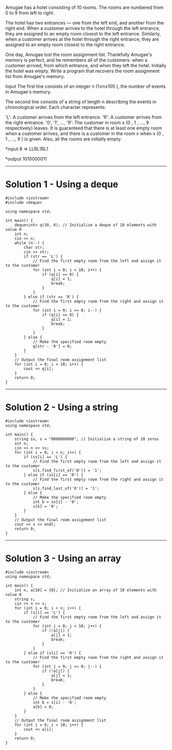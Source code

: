 Amugae has a hotel consisting of 10
 rooms. The rooms are numbered from 0
 to 9
 from left to right.

The hotel has two entrances — one from the left end, and another from the right end. When a customer arrives to the hotel through the left entrance, they are assigned to an empty room closest to the left entrance. Similarly, when a customer arrives at the hotel through the right entrance, they are assigned to an empty room closest to the right entrance.

One day, Amugae lost the room assignment list. Thankfully Amugae's memory is perfect, and he remembers all of the customers: when a customer arrived, from which entrance, and when they left the hotel. Initially the hotel was empty. Write a program that recovers the room assignment list from Amugae's memory.

Input
The first line consists of an integer n
 (1≤n≤105
), the number of events in Amugae's memory.

The second line consists of a string of length n
 describing the events in chronological order. Each character represents:

'L': A customer arrives from the left entrance.
'R': A customer arrives from the right entrance.
'0', '1', ..., '9': The customer in room x
 (0
, 1
, ..., 9
 respectively) leaves.
It is guaranteed that there is at least one empty room when a customer arrives, and there is a customer in the room x
 when x
 (0
, 1
, ..., 9
) is given. Also, all the rooms are initially empty.

*input
8 =>
LLRL1RL1

*output
1010000011



------------------------------------------------
# Solution 1 - Using a deque
```
#include <iostream>
#include <deque>

using namespace std;

int main() {
    deque<int> q(10, 0); // Initialize a deque of 10 elements with value 0
    int n;
    cin >> n;
    while (n--) {
        char str;
        cin >> str;
        if (str == 'L') {
            // Find the first empty room from the left and assign it to the customer
            for (int i = 0; i < 10; i++) {
                if (q[i] == 0) {
                    q[i] = 1;
                    break;
                }
            }
        } else if (str == 'R') {
            // Find the first empty room from the right and assign it to the customer
            for (int i = 9; i >= 0; i--) {
                if (q[i] == 0) {
                    q[i] = 1;
                    break;
                }
            }
        } else {
            // Make the specified room empty
            q[str - '0'] = 0;
        }
    }
    // Output the final room assignment list
    for (int i = 0; i < 10; i++) {
        cout << q[i];
    }
    return 0;
}
```
-----------------------------------------
# Solution 2 - Using a string
```
#include <iostream>
using namespace std;

int main() {
    string ss, s = "0000000000"; // Initialize a string of 10 zeros
    int n;
    cin >> n >> ss;
    for (int i = 0; i < n; i++) {
        if (ss[i] == 'L') {
            // Find the first empty room from the left and assign it to the customer
            s[s.find_first_of('0')] = '1';
        } else if (ss[i] == 'R') {
            // Find the first empty room from the right and assign it to the customer
            s[s.find_last_of('0')] = '1';
        } else {
            // Make the specified room empty
            int b = ss[i] - '0';
            s[b] = '0';
        }
    }
    // Output the final room assignment list
    cout << s << endl;
    return 0;
}
```
-------------------------------------------------------
# Solution 3 - Using an array
```
#include <iostream>
using namespace std;

int main() {
    int n, a[10] = {0}; // Initialize an array of 10 elements with value 0
    string s;
    cin >> n >> s;
    for (int i = 0; i < n; i++) {
        if (s[i] == 'L') {
            // Find the first empty room from the left and assign it to the customer
            for (int j = 0; j < 10; j++) {
                if (!a[j]) {
                    a[j] = 1;
                    break;
                }
            }
        } else if (s[i] == 'R') {
            // Find the first empty room from the right and assign it to the customer
            for (int j = 9; j >= 0; j--) {
                if (!a[j]) {
                    a[j] = 1;
                    break;
                }
            }
        } else {
            // Make the specified room empty
            int b = s[i] - '0';
            a[b] = 0;
        }
    }
    // Output the final room assignment list
    for (int i = 0; i < 10; i++) {
        cout << a[i];
    }
    return 0;
}
```
